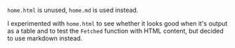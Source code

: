 `home.html` is unused, `home.md` is used instead.

I experimented with `home.html` to see whether it looks good when it's output as a table
and to test the `Fetched` function with HTML content, but decided to use markdown instead.
